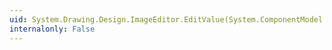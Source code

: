 ```yaml
---
uid: System.Drawing.Design.ImageEditor.EditValue(System.ComponentModel.ITypeDescriptorContext,System.IServiceProvider,System.Object)
internalonly: False
---
```

